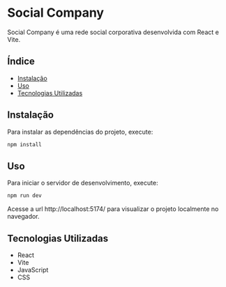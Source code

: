 # Social Company

Social Company é uma rede social corporativa desenvolvida com React e Vite.

## Índice

- [Instalação](#instalação)
- [Uso](#uso)
- [Tecnologias Utilizadas](#tecnologias-utilizadas)

## Instalação

Para instalar as dependências do projeto, execute:

```sh
npm install
```

## Uso

Para iniciar o servidor de desenvolvimento, execute:
```sh
npm run dev
```

Acesse a url http://localhost:5174/ para visualizar o projeto localmente no navegador.

## Tecnologias Utilizadas
- React
- Vite
- JavaScript
- CSS